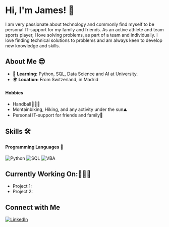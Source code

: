 # Hi, I'm James! 👋

I am very passionate about technology and commonly find myself to be personal IT-support for my family and friends. As an active athlete and team sports player, I love solving problems, as part of a team and individually. I love finding technical solutions to problems and am always keen to develop new knowledge and skills.

## About Me 😎

-  🌱 **Learning:** Python, SQL, Data Science and AI at University.
-  🌍 **Location:** From Switzerland, in Madrid


#### Hobbies
- Handball🤾🏼‍♂️
- Montainbiking, Hiking, and any activity under the sun⛰️
- Personal IT-support for friends and family🤖


## Skills 🛠️
#### Programming Languages 🤖
![Python](https://img.shields.io/badge/-Python-3776AB?logo=python&logoColor=white&style=for-the-badge)
![SQL](https://img.shields.io/badge/-SQL-00C7B7?logo=postgresql&logoColor=black&style=for-the-badge)
![VBA](https://img.shields.io/badge/-VBA-217346?logo=microsoft&logoColor=white&style=for-the-badge)

## Currently Working On:👷🏻‍♂️
- Project 1:
- Project 2:

## Connect with Me
[![LinkedIn](https://img.shields.io/badge/-LinkedIn-0A66C2?logo=LinkedIn&logoColor=white&style=for-the-badge)]([https://www.linkedin.com/in/james-clayfield/])
